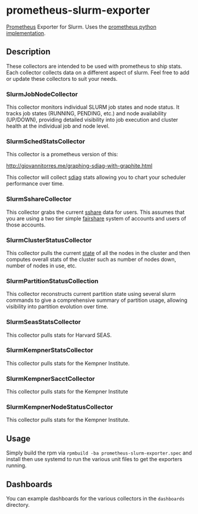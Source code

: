 # prometheus-slurm-exporter
[Prometheus](https://prometheus.io/) Exporter for Slurm. Uses the [prometheus python implementation](https://github.com/prometheus/client_python).

## Description

These collectors are intended to be used with prometheus to ship stats.  Each collector collects data on a different aspect of slurm.  Feel free to add or update these collectors to suit your needs.

### SlurmJobNodeCollector

This collector monitors individual SLURM job states and node status. It tracks job states (RUNNING, PENDING, etc.) and node availability (UP/DOWN), providing detailed visibility into job execution and cluster health at the individual job and node level.

### SlurmSchedStatsCollector

This collector is a prometheus version of this:

http://giovannitorres.me/graphing-sdiag-with-graphite.html

This collector will collect [sdiag](http://slurm.schedmd.com/sdiag.html "sdiag") stats allowing you to chart your scheduler performance over time.

### SlurmSshareCollector

This collector grabs the current [sshare](http://slurm.schedmd.com/sshare.html "sshare") data for users.  This assumes that you are using a two tier simple [fairshare](http://slurm.schedmd.com/priority_multifactor.html "Multifactor Priority") system of accounts and users of those accounts.

### SlurmClusterStatusCollector

This collector pulls the current [state](http://slurm.schedmd.com/scontrol.html "scontrol") of all the nodes in the cluster and then computes overall stats of the cluster such as number of nodes down, number of nodes in use, etc.

### SlurmPartitionStatusCollection

This collector reconstructs current partition state using several slurm commands to give a comprehensive summary of partition usage, allowing visibility into partition evolution over time.

### SlurmSeasStatsCollector

This collector pulls stats for Harvard SEAS.

### SlurmKempnerStatsCollector

This collector pulls stats for the Kempner Institute.

### SlurmKempnerSacctCollector

This collector pulls stats for the Kempner Institute

### SlurmKempnerNodeStatusCollector

This collector pulls stats for the Kempner Institute.

## Usage

Simply build the rpm via `rpmbuild -ba prometheus-slurm-exporter.spec` and install then use systemd to run the various unit files to get the exporters running.


## Dashboards

You can example dashboards for the various collectors in the `dashboards` directory.
